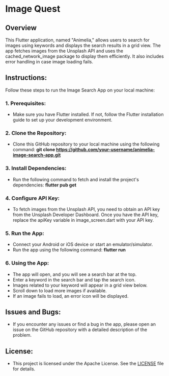 
# Image Quest

## Overview

This Flutter application, named "Animelia," allows users to search for images using keywords and displays the search results in a grid view. The app fetches images from the Unsplash API and uses the cached_network_image package to display them efficiently. It also includes error handling in case image loading fails.

## Instructions:

Follow these steps to run the Image Search App on your local machine:

### 1. Prerequisites:

- Make sure you have Flutter installed. If not, follow the Flutter installation guide to set up your development environment.

### 2. Clone the Repository: 

- Clone this GitHub repository to your local machine using the following command: **git clone https://github.com/your-username/animelia-image-search-app.git**

### 3. Install Dependencies:

- Run the following command to fetch and install the project's dependencies: **flutter pub get**

### 4. Configure API Key:

- To fetch images from the Unsplash API, you need to obtain an API key from the Unsplash Developer Dashboard. Once you have the API key, replace the apiKey variable in image_screen.dart with your API key.

### 5. Run the App:

- Connect your Android or iOS device or start an emulator/simulator.
- Run the app using the following command: **flutter run**

### 6. Using the App:

- The app will open, and you will see a search bar at the top.
- Enter a keyword in the search bar and tap the search icon.
- Images related to your keyword will appear in a grid view below.
- Scroll down to load more images if available.
- If an image fails to load, an error icon will be displayed.

## Issues and Bugs:

- If you encounter any issues or find a bug in the app, please open an issue on the GitHub repository with a detailed description of the problem.

## License:

- This project is licensed under the Apache License. See the [LICENSE]() file for details.
